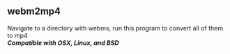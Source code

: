 ## webm2mp4
Navigate to a directory with webms, run this program to convert all of them to mp4 <br />
***Compatible with OSX, Linux, and BSD***
